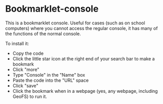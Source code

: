# Bookmarklet-console

This is a bookmarklet console. Useful for cases (such as on school computers) where you cannot access the regular console, it has many of the functions of the normal console.

To install it:

- Copy the code
- Click the little star icon at the right end of your search bar to make a bookmark
- Click "more"
- Type "Console" in the "Name" box
- Paste the code into the "URL" space
- Click "save"
- Click the bookmark when in a webpage (yes, any webpage, including GeoFS) to run it.
